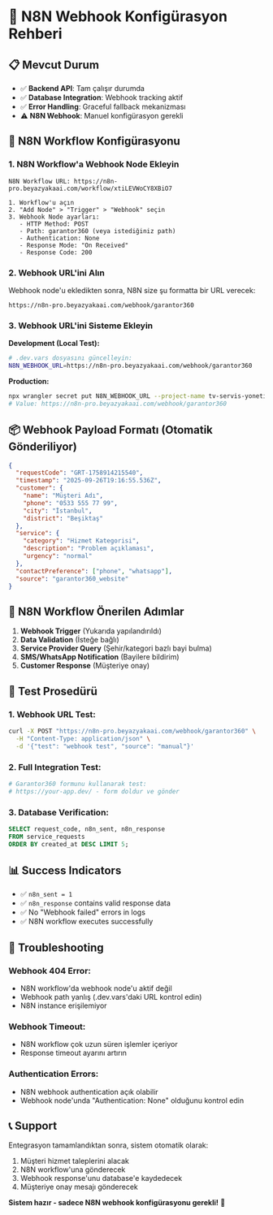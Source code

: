 # 🔗 N8N Webhook Konfigürasyon Rehberi

## 📋 Mevcut Durum
- ✅ **Backend API**: Tam çalışır durumda
- ✅ **Database Integration**: Webhook tracking aktif
- ✅ **Error Handling**: Graceful fallback mekanizması
- ⚠️ **N8N Webhook**: Manuel konfigürasyon gerekli

## 🎯 N8N Workflow Konfigürasyonu

### 1. N8N Workflow'a Webhook Node Ekleyin

```
N8N Workflow URL: https://n8n-pro.beyazyakaai.com/workflow/xtiLEVWoCY8XBiO7

1. Workflow'u açın
2. "Add Node" > "Trigger" > "Webhook" seçin
3. Webhook Node ayarları:
   - HTTP Method: POST
   - Path: garantor360 (veya istediğiniz path)
   - Authentication: None
   - Response Mode: "On Received"
   - Response Code: 200
```

### 2. Webhook URL'ini Alın

Webhook node'u ekledikten sonra, N8N size şu formatta bir URL verecek:
```
https://n8n-pro.beyazyakaai.com/webhook/garantor360
```

### 3. Webhook URL'ini Sisteme Ekleyin

**Development (Local Test):**
```bash
# .dev.vars dosyasını güncelleyin:
N8N_WEBHOOK_URL=https://n8n-pro.beyazyakaai.com/webhook/garantor360
```

**Production:**
```bash
npx wrangler secret put N8N_WEBHOOK_URL --project-name tv-servis-yonetim
# Value: https://n8n-pro.beyazyakaai.com/webhook/garantor360
```

## 📦 Webhook Payload Formatı (Otomatik Gönderiliyor)

```json
{
  "requestCode": "GRT-1758914215540",
  "timestamp": "2025-09-26T19:16:55.536Z",
  "customer": {
    "name": "Müşteri Adı",
    "phone": "0533 555 77 99",
    "city": "İstanbul",
    "district": "Beşiktaş"
  },
  "service": {
    "category": "Hizmet Kategorisi",
    "description": "Problem açıklaması",
    "urgency": "normal"
  },
  "contactPreference": ["phone", "whatsapp"],
  "source": "garantor360_website"
}
```

## 🔄 N8N Workflow Önerilen Adımlar

1. **Webhook Trigger** (Yukarıda yapılandırıldı)
2. **Data Validation** (İsteğe bağlı)
3. **Service Provider Query** (Şehir/kategori bazlı bayi bulma)
4. **SMS/WhatsApp Notification** (Bayilere bildirim)
5. **Customer Response** (Müşteriye onay)

## 🧪 Test Prosedürü

### 1. Webhook URL Test:
```bash
curl -X POST "https://n8n-pro.beyazyakaai.com/webhook/garantor360" \
  -H "Content-Type: application/json" \
  -d '{"test": "webhook test", "source": "manual"}'
```

### 2. Full Integration Test:
```bash
# Garantor360 formunu kullanarak test:
# https://your-app.dev/ - form doldur ve gönder
```

### 3. Database Verification:
```sql
SELECT request_code, n8n_sent, n8n_response 
FROM service_requests 
ORDER BY created_at DESC LIMIT 5;
```

## 📊 Success Indicators

- ✅ `n8n_sent = 1`
- ✅ `n8n_response` contains valid response data
- ✅ No "Webhook failed" errors in logs
- ✅ N8N workflow executes successfully

## 🚨 Troubleshooting

### Webhook 404 Error:
- N8N workflow'da webhook node'u aktif değil
- Webhook path yanlış (.dev.vars'daki URL kontrol edin)
- N8N instance erişilemiyor

### Webhook Timeout:
- N8N workflow çok uzun süren işlemler içeriyor
- Response timeout ayarını artırın

### Authentication Errors:
- N8N webhook authentication açık olabilir
- Webhook node'unda "Authentication: None" olduğunu kontrol edin

## 📞 Support

Entegrasyon tamamlandıktan sonra, sistem otomatik olarak:
1. Müşteri hizmet taleplerini alacak
2. N8N workflow'una gönderecek  
3. Webhook response'unu database'e kaydedecek
4. Müşteriye onay mesajı gönderecek

**Sistem hazır - sadece N8N webhook konfigürasyonu gerekli!** 🚀